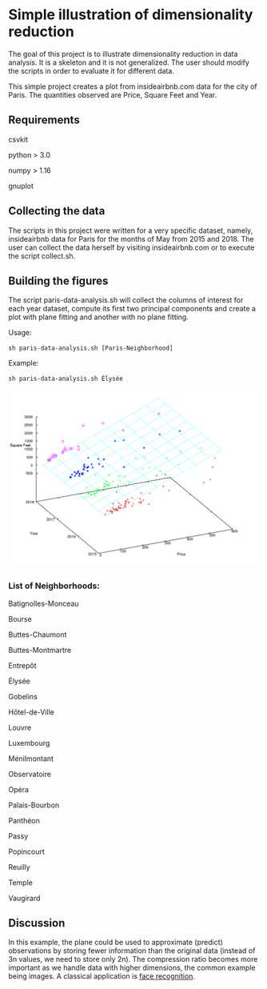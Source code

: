 # Simple illustration of dimensionality reduction

The goal of this project is to illustrate dimensionality reduction in data analysis. It is a skeleton and it is not generalized. The user should modify the scripts in order to evaluate it for different data.

This simple project creates a plot from insideairbnb.com data for the city of Paris. The quantities observed are Price, Square Feet and Year.  

## Requirements

csvkit

python > 3.0

numpy > 1.16

gnuplot 

## Collecting the data

The scripts in this project were written for a very specific dataset, namely, insideairbnb data for Paris for the months of May from 2015 and 2018. The user can collect the data herself by visiting insideairbnb.com or to execute the script collect.sh.

## Building the figures

The script paris-data-analysis.sh will collect the columns of interest for each year dataset, compute its first two principal components and create a plot with plane fitting and another with no plane fitting.

Usage: 

```
sh paris-data-analysis.sh [Paris-Neighborhood]
```

Example: 

```
sh paris-data-analysis.sh Élysée
```

![alt](Élysée-plane-fitting.png "Élysée neighborhood" )

### List of Neighborhoods:

Batignolles-Monceau

Bourse

Buttes-Chaumont

Buttes-Montmartre

Entrepôt

Élysée

Gobelins

Hôtel-de-Ville

Louvre

Luxembourg

Ménilmontant

Observatoire

Opéra

Palais-Bourbon

Panthéon

Passy

Popincourt

Reuilly

Temple

Vaugirard


## Discussion

In this example, the plane could be used to approximate (predict) observations by storing fewer information than the original data (instead of 3n values, we need to store only 2n). The compression ratio becomes more important as we handle data with higher dimensions, the common example being images. A classical application is [face recognition](https://en.wikipedia.org/wiki/Eigenface).
